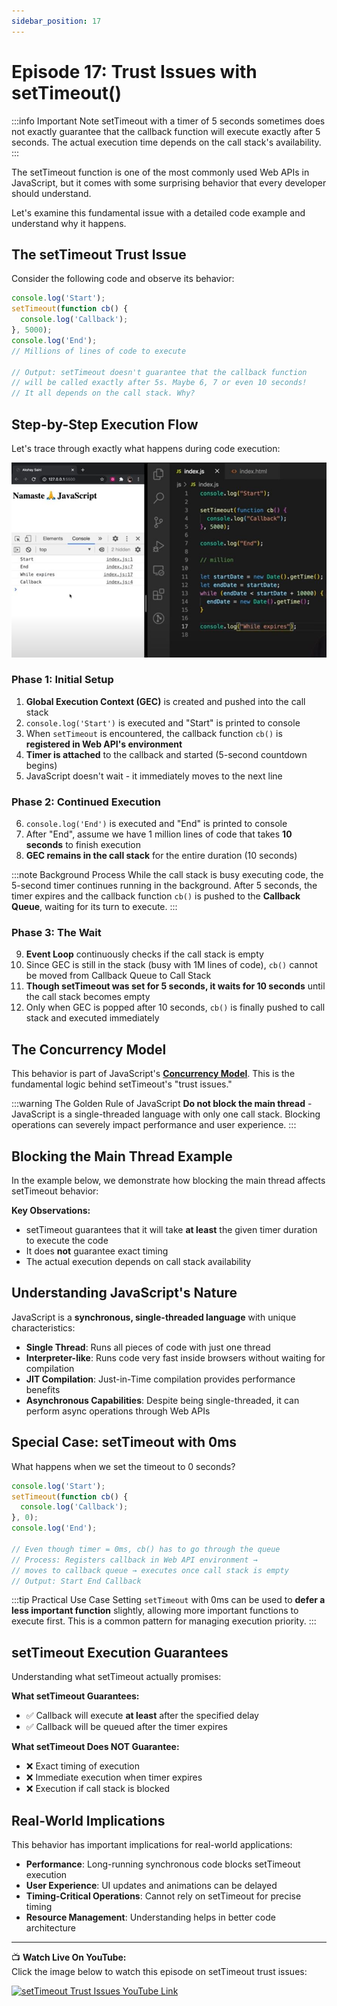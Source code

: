 ```yaml
---
sidebar_position: 17
---
```



# Episode 17: Trust Issues with setTimeout()

:::info Important Note
setTimeout with a timer of 5 seconds sometimes does not exactly guarantee that the callback function will execute exactly after 5 seconds. The actual execution time depends on the call stack's availability.
:::

The setTimeout function is one of the most commonly used Web APIs in JavaScript, but it comes with some surprising behavior that every developer should understand.

Let's examine this fundamental issue with a detailed code example and understand why it happens.

## The setTimeout Trust Issue

Consider the following code and observe its behavior:

```javascript
console.log('Start');
setTimeout(function cb() {
  console.log('Callback');
}, 5000);
console.log('End');
// Millions of lines of code to execute

// Output: setTimeout doesn't guarantee that the callback function 
// will be called exactly after 5s. Maybe 6, 7 or even 10 seconds!
// It all depends on the call stack. Why?
```

## Step-by-Step Execution Flow

Let's trace through exactly what happens during code execution:

![setTimeout Execution Flow Demo](../../static/img/callstack_block.jpg)

### Phase 1: Initial Setup
1. **Global Execution Context (GEC)** is created and pushed into the call stack
2. `console.log('Start')` is executed and "Start" is printed to console
3. When `setTimeout` is encountered, the callback function `cb()` is **registered in Web API's environment**
4. **Timer is attached** to the callback and started (5-second countdown begins)
5. JavaScript doesn't wait - it immediately moves to the next line

### Phase 2: Continued Execution
6. `console.log('End')` is executed and "End" is printed to console
7. After "End", assume we have 1 million lines of code that takes **10 seconds** to finish execution
8. **GEC remains in the call stack** for the entire duration (10 seconds)

:::note Background Process
While the call stack is busy executing code, the 5-second timer continues running in the background. After 5 seconds, the timer expires and the callback function `cb()` is pushed to the **Callback Queue**, waiting for its turn to execute.
:::

### Phase 3: The Wait
9. **Event Loop** continuously checks if the call stack is empty
10. Since GEC is still in the stack (busy with 1M lines of code), `cb()` cannot be moved from Callback Queue to Call Stack
11. **Though setTimeout was set for 5 seconds, it waits for 10 seconds** until the call stack becomes empty
12. Only when GEC is popped after 10 seconds, `cb()` is finally pushed to call stack and executed immediately

## The Concurrency Model

This behavior is part of JavaScript's **[Concurrency Model](https://developer.mozilla.org/en-US/docs/Web/JavaScript/EventLoop)**. This is the fundamental logic behind setTimeout's "trust issues."

:::warning The Golden Rule of JavaScript
**Do not block the main thread** - JavaScript is a single-threaded language with only one call stack. Blocking operations can severely impact performance and user experience.
:::

## Blocking the Main Thread Example

In the example below, we demonstrate how blocking the main thread affects setTimeout behavior:

**Key Observations:**
- setTimeout guarantees that it will take **at least** the given timer duration to execute the code
- It does **not** guarantee exact timing
- The actual execution depends on call stack availability

## Understanding JavaScript's Nature

JavaScript is a **synchronous, single-threaded language** with unique characteristics:

- **Single Thread**: Runs all pieces of code with just one thread
- **Interpreter-like**: Runs code very fast inside browsers without waiting for compilation
- **JIT Compilation**: Just-in-Time compilation provides performance benefits
- **Asynchronous Capabilities**: Despite being single-threaded, it can perform async operations through Web APIs

## Special Case: setTimeout with 0ms

What happens when we set the timeout to 0 seconds?

```javascript
console.log('Start');
setTimeout(function cb() {
  console.log('Callback');
}, 0);
console.log('End');

// Even though timer = 0ms, cb() has to go through the queue
// Process: Registers callback in Web API environment → 
// moves to callback queue → executes once call stack is empty
// Output: Start End Callback
```

:::tip Practical Use Case
Setting `setTimeout` with 0ms can be used to **defer a less important function** slightly, allowing more important functions to execute first. This is a common pattern for managing execution priority.
:::

## setTimeout Execution Guarantees

Understanding what setTimeout actually promises:

**What setTimeout Guarantees:**
- ✅ Callback will execute **at least** after the specified delay
- ✅ Callback will be queued after the timer expires

**What setTimeout Does NOT Guarantee:**
- ❌ Exact timing of execution
- ❌ Immediate execution when timer expires
- ❌ Execution if call stack is blocked

## Real-World Implications

This behavior has important implications for real-world applications:

- **Performance**: Long-running synchronous code blocks setTimeout execution
- **User Experience**: UI updates and animations can be delayed
- **Timing-Critical Operations**: Cannot rely on setTimeout for precise timing
- **Resource Management**: Understanding helps in better code architecture

---

📺 **Watch Live On YouTube:**  
Click the image below to watch this episode on setTimeout trust issues:

[![setTimeout Trust Issues YouTube Link](https://img.youtube.com/vi/nqsPmuicJJc/0.jpg)](https://www.youtube.com/watch?v=nqsPmuicJJc&ab_channel=AkshaySaini)